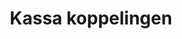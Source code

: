 ---
title: Kassa koppelingen
image: images/@stock/kassa-koppelingen.png 
link_to: kassa-koppelingen
---